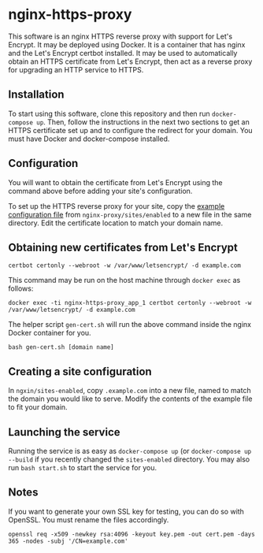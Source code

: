 # nginx-https-proxy

This software is an nginx HTTPS reverse proxy with support for Let's Encrypt. It may be deployed using Docker. It is a container that has nginx and the Let's Encrypt certbot installed. It may be used to automatically obtain an HTTPS certificate from Let's Encrypt, then act as a reverse proxy for upgrading an HTTP service to HTTPS.

## Installation

To start using this software, clone this repository and then run `docker-compose up`. Then, follow the instructions in the next two sections to get an HTTPS certificate set up and to configure the redirect for your domain. You must have Docker and docker-compose installed.

## Configuration

You will want to obtain the certificate from Let's Encrypt using the command above before adding your site's configuration.

To set up the HTTPS reverse proxy for your site, copy the [example configuration file](nginx-proxy/sites-enabled/.example.com) from `nginx-proxy/sites/enabled` to a new file in the same directory. Edit the certificate location to match your domain name.

## Obtaining new certificates from Let's Encrypt
```
certbot certonly --webroot -w /var/www/letsencrypt/ -d example.com
```

This command may be run on the host machine through `docker exec` as follows:
```
docker exec -ti nginx-https-proxy_app_1 certbot certonly --webroot -w /var/www/letsencrypt/ -d example.com
```

The helper script `gen-cert.sh` will run the above command inside the nginx Docker container for you.
```
bash gen-cert.sh [domain name]
```

## Creating a site configuration

In `ngxin/sites-enabled`, copy `.example.com` into a new file, named to match the domain you would like to serve. Modify the contents of the example file to fit your domain.

## Launching the service

Running the service is as easy as `docker-compose up` (or `docker-compose up --build` if you recently changed the `sites-enabled` directory. You may also run `bash start.sh` to start the service for you.

## Notes

If you want to generate your own SSL key for testing, you can do so with OpenSSL. You must rename the files accordingly.
```
openssl req -x509 -newkey rsa:4096 -keyout key.pem -out cert.pem -days 365 -nodes -subj '/CN=example.com'
```
